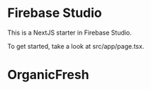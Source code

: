 # Firebase Studio

This is a NextJS starter in Firebase Studio.

To get started, take a look at src/app/page.tsx.
# OrganicFresh
